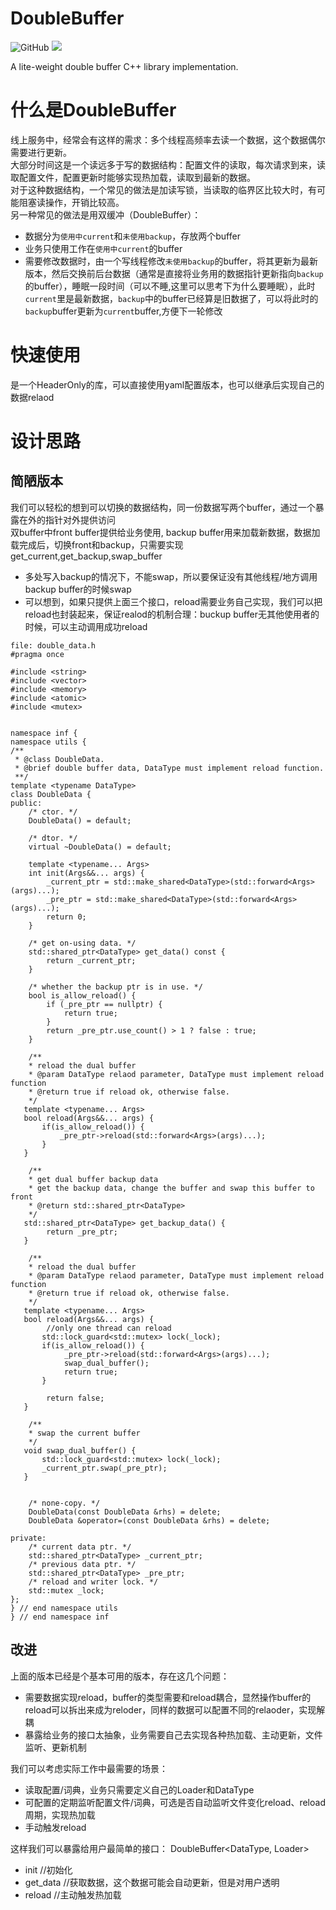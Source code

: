 DoubleBuffer
===========
![GitHub](https://img.shields.io/github/license/machineplay/DoubleBuffer)
[![](https://github.com/MachinePlay/DoubleBuffer/workflows/test/badge.svg)](https://github.com/MachinePlay/DoubleBuffer/actions)  

A lite-weight double buffer C++ library implementation.

# 什么是DoubleBuffer
线上服务中，经常会有这样的需求：多个线程高频率去读一个数据，这个数据偶尔需要进行更新。  
大部分时间这是一个读远多于写的数据结构：配置文件的读取，每次请求到来，读取配置文件，配置更新时能够实现热加载，读取到最新的数据。  
对于这种数据结构，一个常见的做法是加读写锁，当读取的临界区比较大时，有可能阻塞读操作，开销比较高。  
另一种常见的做法是用双缓冲（DoubleBuffer）：
- 数据分为`使用中current`和`未使用backup`，存放两个buffer
- 业务只使用工作在`使用中current`的buffer
- 需要修改数据时，由一个写线程修改`未使用backup`的buffer，将其更新为最新版本，然后交换前后台数据（通常是直接将业务用的数据指针更新指向`backup`的buffer），睡眠一段时间（可以不睡,这里可以思考下为什么要睡眠），此时`current`里是最新数据，`backup`中的buffer已经算是旧数据了，可以将此时的`backup`buffer更新为`current`buffer,方便下一轮修改

# 快速使用
是一个HeaderOnly的库，可以直接使用yaml配置版本，也可以继承后实现自己的数据relaod



# 设计思路
## 简陋版本  
我们可以轻松的想到可以切换的数据结构，同一份数据写两个buffer，通过一个暴露在外的指针对外提供访问  
双buffer中front buffer提供给业务使用, backup buffer用来加载新数据，数据加载完成后，切换front和backup，只需要实现get_current,get_backup,swap_buffer  
- 多处写入backup的情况下，不能swap，所以要保证没有其他线程/地方调用backup buffer的时候swap
- 可以想到，如果只提供上面三个接口，reload需要业务自己实现，我们可以把reload也封装起来，保证realod的机制合理：buckup buffer无其他使用者的时候，可以主动调用成功reload
```
file: double_data.h
#pragma once

#include <string>
#include <vector>
#include <memory>
#include <atomic>
#include <mutex>


namespace inf {
namespace utils {
/** 
 * @class DoubleData.
 * @brief double buffer data, DataType must implement reload function.
 **/
template <typename DataType>
class DoubleData {
public:
    /* ctor. */
    DoubleData() = default;

    /* dtor. */
    virtual ~DoubleData() = default;

    template <typename... Args>
    int init(Args&&... args) {
        _current_ptr = std::make_shared<DataType>(std::forward<Args>(args)...);
        _pre_ptr = std::make_shared<DataType>(std::forward<Args>(args)...);
        return 0;
    }
    
    /* get on-using data. */
    std::shared_ptr<DataType> get_data() const {
        return _current_ptr;
    }

    /* whether the backup ptr is in use. */
    bool is_allow_reload() {
        if (_pre_ptr == nullptr) {
            return true;
        }
        return _pre_ptr.use_count() > 1 ? false : true;
    }

    /**
    * reload the dual buffer
    * @param DataType relaod parameter, DataType must implement reload function
    * @return true if reload ok, otherwise false.
    */
   template <typename... Args>
   bool reload(Args&&... args) {
       if(is_allow_reload()) {
           _pre_ptr->reload(std::forward<Args>(args)...);
       }
   }

    /**
    * get dual buffer backup data
    * get the backup data, change the buffer and swap this buffer to front
    * @return std::shared_ptr<DataType> 
    */
   std::shared_ptr<DataType> get_backup_data() {
        return _pre_ptr;
   }

    /**
    * reload the dual buffer
    * @param DataType relaod parameter, DataType must implement reload function
    * @return true if reload ok, otherwise false.
    */
   template <typename... Args>
   bool reload(Args&&... args) {
        //only one thread can reload
       std::lock_guard<std::mutex> lock(_lock);
       if(is_allow_reload()) {
            _pre_ptr->reload(std::forward<Args>(args)...);
            swap_dual_buffer();
            return true;
       }

        return false;
   }

    /**
    * swap the current buffer 
    */
   void swap_dual_buffer() {
       std::lock_guard<std::mutex> lock(_lock);
       _current_ptr.swap(_pre_ptr);
   }

    
    /* none-copy. */
    DoubleData(const DoubleData &rhs) = delete;
    DoubleData &operator=(const DoubleData &rhs) = delete;
    
private:
    /* current data ptr. */
    std::shared_ptr<DataType> _current_ptr;
    /* previous data ptr. */
    std::shared_ptr<DataType> _pre_ptr;
    /* reload and writer lock. */
    std::mutex _lock;
};
} // end namespace utils
} // end namespace inf
```

## 改进
上面的版本已经是个基本可用的版本，存在这几个问题：  
- 需要数据实现reload，buffer的类型需要和reload耦合，显然操作buffer的reload可以拆出来成为reloder，同样的数据可以配置不同的relaoder，实现解耦  
- 暴露给业务的接口太抽象，业务需要自己去实现各种热加载、主动更新，文件监听、更新机制 

我们可以考虑实际工作中最需要的场景：  
- 读取配置/词典，业务只需要定义自己的Loader和DataType
- 可配置的定期监听配置文件/词典，可选是否自动监听文件变化reload、reload周期，实现热加载
- 手动触发reload  

这样我们可以暴露给用户最简单的接口：
DoubleBuffer<DataType, Loader>
- init //初始化
- get_data //获取数据，这个数据可能会自动更新，但是对用户透明
- reload //主动触发热加载


